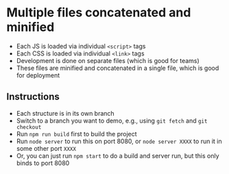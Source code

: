 # Multiple files concatenated and minified
* Each JS is loaded via individual `<script>` tags
* Each CSS is loaded via individual `<link>` tags
* Development is done on separate files (which is good for teams)
* These files are minified and concatenated in a single file, which is good for deployment

## Instructions
* Each structure is in its own branch
* Switch to a branch you want to demo, e.g., using `git fetch` and `git checkout`
* Run `npm run build` first to build the project
* Run `node server` to run this on port 8080, or `node server XXXX` to run it in some other port `XXXX`
* Or, you can just run `npm start` to do a build and server run, but this only binds to port 8080